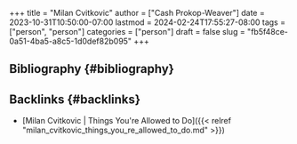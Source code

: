 +++
title = "Milan Cvitkovic"
author = ["Cash Prokop-Weaver"]
date = 2023-10-31T10:50:00-07:00
lastmod = 2024-02-24T17:55:27-08:00
tags = ["person", "person"]
categories = ["person"]
draft = false
slug = "fb5f48ce-0a51-4ba5-a8c5-1d0def82b095"
+++

## Bibliography {#bibliography}

<style>.csl-entry{text-indent: -1.5em; margin-left: 1.5em;}</style><div class="csl-bib-body">
</div>


## Backlinks {#backlinks}

-   [Milan Cvitkovic | Things You're Allowed to Do]({{< relref "milan_cvitkovic_things_you_re_allowed_to_do.md" >}})

